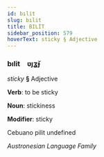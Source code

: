 ```yaml
---
id: bılit
slug: bılit
title: BILİT
sidebar_position: 579
hoverText: sticky § Adjective
---
```


### bılit&emsp;<span kind="abugida">ʋȷʓ̆ɟ</span>

*sticky* **§** Adjective

**Verb**: to be sticky

**Noun**: stickiness

**Modifier**: sticky

Cebuano pilit undefined

*Austronesian Language Family*